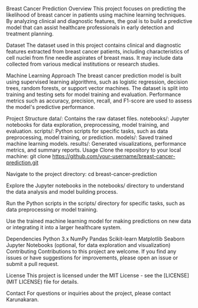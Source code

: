 Breast Cancer Prediction
Overview
This project focuses on predicting the likelihood of breast cancer in patients using machine learning techniques. By analyzing clinical and diagnostic features, the goal is to build a predictive model that can assist healthcare professionals in early detection and treatment planning.

Dataset
The dataset used in this project contains clinical and diagnostic features extracted from breast cancer patients, including characteristics of cell nuclei from fine needle aspirates of breast mass. It may include data collected from various medical institutions or research studies.

Machine Learning Approach
The breast cancer prediction model is built using supervised learning algorithms, such as logistic regression, decision trees, random forests, or support vector machines. The dataset is split into training and testing sets for model training and evaluation. Performance metrics such as accuracy, precision, recall, and F1-score are used to assess the model's predictive performance.

Project Structure
data/: Contains the raw dataset files.
notebooks/: Jupyter notebooks for data exploration, preprocessing, model training, and evaluation.
scripts/: Python scripts for specific tasks, such as data preprocessing, model training, or prediction.
models/: Saved trained machine learning models.
results/: Generated visualizations, performance metrics, and summary reports.
Usage
Clone the repository to your local machine: git clone https://github.com/your-username/breast-cancer-prediction.git

Navigate to the project directory: cd breast-cancer-prediction

Explore the Jupyter notebooks in the notebooks/ directory to understand the data analysis and model building process.

Run the Python scripts in the scripts/ directory for specific tasks, such as data preprocessing or model training.

Use the trained machine learning model for making predictions on new data or integrating it into a larger healthcare system.

Dependencies
Python 3.x
NumPy
Pandas
Scikit-learn
Matplotlib
Seaborn
Jupyter Notebooks (optional, for data exploration and visualization)
Contributing
Contributions to this project are welcome. If you find any issues or have suggestions for improvements, please open an issue or submit a pull request.

License
This project is licensed under the MIT License - see the [LICENSE](MIT LICENSE) file for details.

Contact
For questions or inquiries about the project, please contact Karunakaran.

